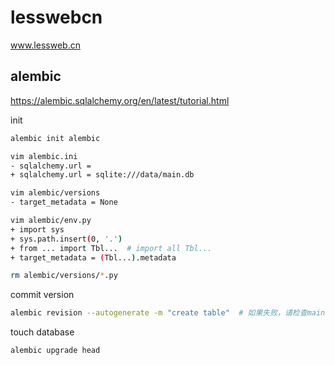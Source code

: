 # lesswebcn

www.lessweb.cn

## alembic
https://alembic.sqlalchemy.org/en/latest/tutorial.html

init
```bash
alembic init alembic

vim alembic.ini
- sqlalchemy.url =
+ sqlalchemy.url = sqlite:///data/main.db

vim alembic/versions
- target_metadata = None

vim alembic/env.py
+ import sys
+ sys.path.insert(0, '.')
+ from ... import Tbl...  # import all Tbl...
+ target_metadata = (Tbl...).metadata

rm alembic/versions/*.py
```

commit version
```bash
alembic revision --autogenerate -m "create table"  # 如果失败，请检查main.db的version与当前PO是否冲突
```

touch database
```
alembic upgrade head
```
